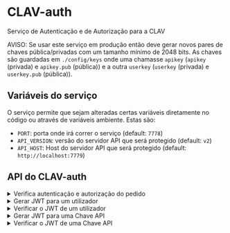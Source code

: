 # CLAV-auth
Serviço de Autenticação e de Autorização para a CLAV

AVISO: Se usar este serviço em produção então deve gerar novos pares de chaves pública/privadas com um tamanho mínimo de 2048 bits. As chaves são guardadas em `./config/keys` onde uma chamasse `apikey` (`apikey` (privada) e `apikey.pub` (pública)) e a outra `userkey` (`userkey` (privada) e `userkey.pub` (pública)).

## Variáveis do serviço

O serviço permite que sejam alteradas certas variáveis diretamente no código ou através de variáveis ambiente. Estas são:

- `PORT`: porta onde irá correr o serviço (default: `7778`)
- `API_VERSION`: versão do servidor API que será protegido (default: `v2`)
- `API_HOST`: Host do servidor API que será protegido (default: `http://localhost:7779`)

## API do CLAV-auth

<details>
<summary>Verifica autenticação e autorização do pedido</summary>

```http
POST /auth
```
| Parâmetro | Tipo | Local | Descrição |
| :--- | :--- | :--- | :--- |
| `method` | `string` (`GET`, `POST`, `PUT`, `DELETE`, `PATCH`) | body | **Required**. Método/Verbo do pedido. |
| `path` | `string` | body | **Required**. Caminho (sem querystring) do pedido. |
| `query` | `object` | body | **Required**. Querystring do pedido. |
| `headers` | `object` | body | **Required**. Cabeçalhos do pedido. |

Resposta:

- `200`: Pode realizar o pedido (possui autenticação e autorização). No body da resposta envia o JWT descodificado e adiciona um campo `idType` (com valores possíveis `User` ou `Chave`)
- `401`: Não tem autenticação para realizar o pedido
- `403`: Não tem autorização para realizar o pedido
- `404`: A rota (path) do pedido não existe
- `422`: Parâmetros em falta/incorretos
- `500`: Erro interno

📄 **Exemplo de uso**

Pedido:
```
curl -H "Content-Type: application/json" -d '{
  "method": "GET",
  "query": { "formato": "normalizado" },
  "path": "/v2/users",
  "headers": {
    "host": "localhost:8000",
    "authorization": "token eyJhbGciOiJSUzI1NiIsInR5cCI6IkpXVCJ9.eyJpZCI6IjVlMmFkY2ZkYzM4YWVmNWNhYTkwZWZjNyIsImxldmVsIjo3LCJlbnRpZGFkZSI6ImVudF9BM0VTIiwiZW1haWwiOiJqY20zMDBAbGl2ZS5jb20ucHQiLCJpYXQiOjE1OTAwNTQzODgsImV4cCI6MTU5MDA4MzE4OH0.kVdV9yVzfQnhBMpUZqIEyvZF0UeJHqgpjYhNwZ2M9fRoKKxK1OdyR-Oq6d3BntU68m7xXaWXtTVrFl2_YvkjA2z0MAvSCdxchvvo_BjhnHJNUJe5DwYdiA7qN5hdyei4EPgpzr6Gs8QXPNsKL4RKjEhjfk87c4rAVsz-inzzSWKVmO69KHW855fkM0Cb6g6gzre2CmfIJFuDCMQ0x1FN2-N4e3rrpIy8lHgNehDbGfUUGLcTSeN0V1Xm34EV-T__hsVhcbVn1okNsjqSV9a0lRC0yPe43gWTRrOVYu9dproz0LWU0HY4FRJrQnZYn4_GscyBf3mDbtOlNOpUq8-cxg",
    "accept": "*/*",
    "cache-control": "no-cache",
    "content-length": "88",
    "accept-encoding": "gzip, deflate, br",
    "content-type": "application/x-www-form-urlencoded",
    "connection": "keep-alive"
  }
}' http://localhost:7778/auth
```

Resposta:
```json
{
    "id":"5e2adcfdc38aef5caa90efc7",
    "level":7,
    "entidade":"ent_A3ES",
    "email":"jcm300@live.com.pt",
    "iat":1590054388,
    "exp":1590083188,
    "idType":"User"
}
```
</details>

<details>
<summary>Gerar JWT para um utilizador</summary>

```http
POST /user/sign
```
| Parâmetro | Tipo | Local | Descrição |
| :--- | :--- | :--- | :--- |
| `user` | `object` | body | **Required**. Dados do utilizador. |
| `expiresIn` | `string` (`^\d+(ms\|s\|m\|h\|d\|y)$`) | body | **Required**. Duração do JWT. |

Resposta:

- `200`: Devolve o JWT gerado
- `422`: Parâmetros em falta/incorretos
- `500`: Erro interno

📄 **Exemplo de uso**

Pedido:
```
curl -H "Content-Type: application/json" -d '{
  "user": {
    "id": "5e2adcfdc38aef5caa90efc7",
    "name": "jcm",
    "level": 7,
    "entidade": "ent_A3ES",
    "email": "jcm300@live.com.pt"
  },
  "expiresIn": "8h"
}' http://localhost:7778/user/sign
```

Resposta:
```json
{
    "token": "eyJhbGciOiJSUzI1NiIsInR5cCI6IkpXVCJ9.eyJpZCI6IjVlMmFkY2ZkYzM4YWVmNWNhYTkwZWZjNyIsImxldmVsIjo3LCJlbnRpZGFkZSI6ImVudF9BM0VTIiwiZW1haWwiOiJqY20zMDBAbGl2ZS5jb20ucHQiLCJpYXQiOjE1OTAwNTcyMTIsImV4cCI6MTU5MDA4NjAxMn0.jHWRYJctQgFzJJB4e-NMFVocDDCecyVH8_Vb4GUVyaAjR97MKoC8AcnuVbhPezh5kV9_a4YIlH9fqmyIHEIx1mGEQLUTaqRxeOu7EOHFGdeQWTZjA1qhmMM3iKVMApGnNHrex_Okge68limWJ-cInvdKwHa53E-RYPh2Ym-tMNxtGm9zhSDtCq0il5gkGCPOatFynMTKEPU-YMbg-vEJBmi39W1sElm9DfgWR1UPC7kTZ_Dg0q3-9h2G-MaL-dBMInx-LI2OYNIhSvfvy7x-290_BZJP6B7KrNQH-rQHhNPAFgQip-kR_tuWwEekSBlTIDQKxxy_biRH-Pcle621CQ"
}
```
</details>

<details>
<summary>Verificar o JWT de um utilizador</summary>

```http
POST /user/verify
```
| Parâmetro | Tipo | Local | Descrição |
| :--- | :--- | :--- | :--- |
| `key` | `string` | body | **Required**. JWT a verificar. |

Resposta:

- `200`: Devolve o JWT descodificado
- `422`: Parâmetros em falta/incorretos
- `500`: Erro interno ou JWT inválido/expirado

📄 **Exemplo de uso**

Pedido:
```
curl -H "Content-Type: application/json" -d '{
  "key": "eyJhbGciOiJSUzI1NiIsInR5cCI6IkpXVCJ9.eyJpZCI6IjVlMmFkY2ZkYzM4YWVmNWNhYTkwZWZjNyIsImxldmVsIjo3LCJlbnRpZGFkZSI6ImVudF9BM0VTIiwiZW1haWwiOiJqY20zMDBAbGl2ZS5jb20ucHQiLCJpYXQiOjE1OTAwNTcyMTIsImV4cCI6MTU5MDA4NjAxMn0.jHWRYJctQgFzJJB4e-NMFVocDDCecyVH8_Vb4GUVyaAjR97MKoC8AcnuVbhPezh5kV9_a4YIlH9fqmyIHEIx1mGEQLUTaqRxeOu7EOHFGdeQWTZjA1qhmMM3iKVMApGnNHrex_Okge68limWJ-cInvdKwHa53E-RYPh2Ym-tMNxtGm9zhSDtCq0il5gkGCPOatFynMTKEPU-YMbg-vEJBmi39W1sElm9DfgWR1UPC7kTZ_Dg0q3-9h2G-MaL-dBMInx-LI2OYNIhSvfvy7x-290_BZJP6B7KrNQH-rQHhNPAFgQip-kR_tuWwEekSBlTIDQKxxy_biRH-Pcle621CQ"
}' http://localhost:7778/user/verify
```

Resposta:
```json
{
    "id": "5e2adcfdc38aef5caa90efc7",
    "level": 7,
    "entidade": "ent_A3ES",
    "email": "jcm300@live.com.pt",
    "iat": 1590057212,
    "exp": 1590086012
}
```
</details>

<details>
<summary>Gerar JWT para uma Chave API</summary>

```http
POST /apikey/sign
```
| Parâmetro | Tipo | Local | Descrição |
| :--- | :--- | :--- | :--- |
| `apikey` | `object` | body | **Required**. Dados da Chave API. |
| `expiresIn` | `string` (`^\d+(ms\|s\|m\|h\|d\|y)$`) | body | **Required**. Duração do JWT. |

Resposta:

- `200`: Devolve o JWT gerado
- `422`: Parâmetros em falta/incorretos
- `500`: Erro interno

📄 **Exemplo de uso**

Pedido:
```
curl -H "Content-Type: application/json" -d '{
  "apikey": {
    "id": "5e2adcfdc38aef5caa90efc7"
  },
  "expiresIn": "30d"
}' http://localhost:7778/apikey/sign
```

Resposta:
```json
{
    "token": "eyJhbGciOiJSUzI1NiIsInR5cCI6IkpXVCJ9.eyJpZCI6IjVlMmFkY2ZkYzM4YWVmNWNhYTkwZWZjNyIsImxldmVsIjo3LCJlbnRpZGFkZSI6ImVudF9BM0VTIiwiZW1haWwiOiJqY20zMDBAbGl2ZS5jb20ucHQiLCJpYXQiOjE1OTAwNTcyMTIsImV4cCI6MTU5MDA4NjAxMn0.jHWRYJctQgFzJJB4e-NMFVocDDCecyVH8_Vb4GUVyaAjR97MKoC8AcnuVbhPezh5kV9_a4YIlH9fqmyIHEIx1mGEQLUTaqRxeOu7EOHFGdeQWTZjA1qhmMM3iKVMApGnNHrex_Okge68limWJ-cInvdKwHa53E-RYPh2Ym-tMNxtGm9zhSDtCq0il5gkGCPOatFynMTKEPU-YMbg-vEJBmi39W1sElm9DfgWR1UPC7kTZ_Dg0q3-9h2G-MaL-dBMInx-LI2OYNIhSvfvy7x-290_BZJP6B7KrNQH-rQHhNPAFgQip-kR_tuWwEekSBlTIDQKxxy_biRH-Pcle621CQ"
}
```
</details>

<details>
<summary>Verificar o JWT de uma Chave API</summary>

```http
POST /apikey/verify
```
| Parâmetro | Tipo | Local | Descrição |
| :--- | :--- | :--- | :--- |
| `key` | `string` | body | **Required**. JWT a verificar. |

Resposta:

- `200`: Devolve o JWT descodificado
- `422`: Parâmetros em falta/incorretos
- `500`: Erro interno ou JWT inválido/expirado

📄 **Exemplo de uso**

Pedido:
```
curl -H "Content-Type: application/json" -d '{
  "key": "eyJhbGciOiJSUzI1NiIsInR5cCI6IkpXVCJ9.eyJpZCI6IjVlMmFkY2ZkYzM4YWVmNWNhYTkwZWZjNyIsImxldmVsIjo3LCJlbnRpZGFkZSI6ImVudF9BM0VTIiwiZW1haWwiOiJqY20zMDBAbGl2ZS5jb20ucHQiLCJpYXQiOjE1OTAwNTcyMTIsImV4cCI6MTU5MDA4NjAxMn0.jHWRYJctQgFzJJB4e-NMFVocDDCecyVH8_Vb4GUVyaAjR97MKoC8AcnuVbhPezh5kV9_a4YIlH9fqmyIHEIx1mGEQLUTaqRxeOu7EOHFGdeQWTZjA1qhmMM3iKVMApGnNHrex_Okge68limWJ-cInvdKwHa53E-RYPh2Ym-tMNxtGm9zhSDtCq0il5gkGCPOatFynMTKEPU-YMbg-vEJBmi39W1sElm9DfgWR1UPC7kTZ_Dg0q3-9h2G-MaL-dBMInx-LI2OYNIhSvfvy7x-290_BZJP6B7KrNQH-rQHhNPAFgQip-kR_tuWwEekSBlTIDQKxxy_biRH-Pcle621CQ"
}' http://localhost:7778/apikey/verify
```

Resposta:
```json
{
    "id": "5e2adcfdc38aef5caa90efc7"
}
```
</details>
